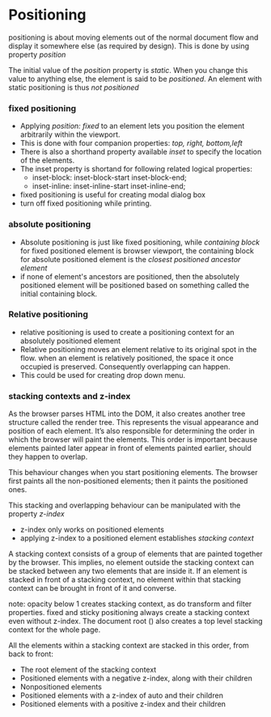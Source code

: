 
# Positioning 

positioning is about moving elements out of the normal document flow and display it somewhere else (as required by design). This is done by using property *position*

The initial value of the *position* property is *static*. When you change this value to anything else, the element is said to be *positioned*. An element with static positioning is thus *not positioned*

### fixed positioning

* Applying *position: fixed* to an element lets you position the element arbitrarily within the viewport.
* This is done with four companion  properties: *top, right, bottom,left*
* There is also a shorthand property available *inset* to specify the location of the elements. 
* The inset property is shortand for following related logical properties: 
	* inset-block: inset-block-start inset-block-end;
	* inset-inline: inset-inline-start inset-inline-end;
* fixed positioning is useful for creating modal dialog box
* turn off fixed positioning while printing. 

### absolute positioning

* Absolute positioning is just like fixed positioning, while *containing block* for fixed positioned element is browser viewport, the containing block for absolute positioned element is the *closest  positioned ancestor element*
* if none of element's ancestors are positioned, then the absolutely positioned element will be positioned based on something called the initial containing block. 
### Relative positioning 

* relative positioning is used to create a positioning context for an absolutely positioned element
* Relative positioning moves an element relative to its original spot in the flow. when an element is relatively positioned, the space it once occupied is preserved. Consequently overlapping can happen.
* This could be used for creating drop down menu. 


### stacking contexts and z-index

As the browser parses HTML into the DOM, it also creates another tree structure called the render tree. This represents the visual appearance and position of each element. It’s also responsible for determining the order in which the browser will paint the elements. This order is important because elements painted later appear in front
of elements painted earlier, should they happen to overlap.

This behaviour changes when you start positioning elements. The browser first paints all the non-positioned elements; then it paints the positioned ones. 

This stacking and overlapping behaviour can be manipulated with the property *z-index*

* z-index only works on positioned elements
* applying z-index to a positioned element establishes *stacking context*

A stacking context consists of a group of elements that are painted together by the browser. This implies, no element outside the stacking context can be stacked between any two elements that are inside it. If an element is stacked in front of a stacking context, no element within that stacking context can be brought in front of it and converse.

note: opacity below 1 creates stacking context, as do transform and filter properties. fixed and sticky positioning always create a stacking context even without z-index. The document root (<html>) also creates a top level stacking context for the whole page. 

All the elements within a stacking context are stacked in this order, from back to front:
 *  The root element of the stacking context
* Positioned elements with a negative z-index, along with their children
*  Nonpositioned elements
*  Positioned elements with a z-index of auto and their children
* Positioned elements with a positive z-index and their children




